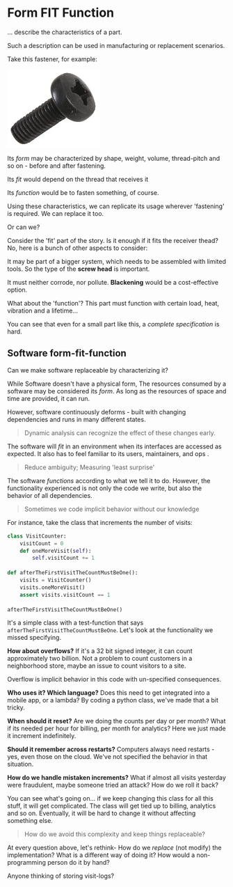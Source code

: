 # Form FIT Function

... describe the characteristics of a part.

Such a description can be used in manufacturing or replacement scenarios.

Take this fastener, for example:

![fastener](images/blackenedscrew.jpg "fastener")

Its _form_ may be characterized by
shape, weight, volume, thread-pitch and so on - before and after fastening.

Its _fit_ would depend on the thread that receives it

Its _function_ would be to fasten something, of course.

Using these characteristics, we can replicate its usage wherever
'fastening' is required.
We can replace it too.

Or can we?

Consider the 'fit' part of the story.
Is it enough if it fits the receiver thead?
No, here is a bunch of other aspects to consider:

It may be part of a bigger system,
which needs to be assembled with limited tools.
So the type of the **screw head** is important.

It must neither corrode, nor pollute.
**Blackening** would be a cost-effective option.

What about the 'function'?
This part must function with certain load, heat, vibration and a lifetime...

You can see that even for a small part like this,
a _complete specification_ is hard.

## Software form-fit-function

Can we make software replaceable by characterizing it?

While Software doesn't have a physical form,
The resources consumed by a software may be considered its _form_.
As long as the resources of space and time are provided,
it can run.

However, software continuously deforms -
built with changing dependencies and runs in many different states.

> Dynamic analysis can recognize the effect of these changes early.

The software will _fit_ in an environment when
its interfaces are accessed as expected.
It also has to feel familiar to its users, maintainers, and ops .

> Reduce ambiguity; Measuring 'least surprise'

The software _functions_ according to what we tell it to do.
However, the functionality experienced is not only the code we write,
but also the behavior of all dependencies.

> Sometimes we code implicit behavior without our knowledge

For instance, take the class that increments the number of visits:

```python
class VisitCounter:
    visitCount = 0
    def oneMoreVisit(self):
        self.visitCount += 1

def afterTheFirstVisitTheCountMustBeOne():
    visits = VisitCounter()
    visits.oneMoreVisit()
    assert visits.visitCount == 1

afterTheFirstVisitTheCountMustBeOne()
```

It's a simple class with a test-function
that says `afterTheFirstVisitTheCountMustBeOne`.
Let's look at the functionality we missed specifying.

**How about overflows?**
If it's a 32 bit signed integer, it can count approximately two billion.
Not a problem to count customers in a neighborhood store,
maybe an issue to count visitors to a site.

Overflow is implicit behavior in this code with un-specified consequences.

**Who uses it? Which language?**
Does this need to get integrated into a mobile app, or a lambda?
By coding a python class, we've made that a bit tricky.

**When should it reset?**
Are we doing the counts per day or per month?
What if its needed per hour for billing, per month for analytics?
Here we just made it increment indefinitely.

**Should it remember across restarts?**
Computers always need restarts - yes, even those on the cloud.
We've not specified the behavior in that situation.

**How do we handle mistaken increments?**
What if almost all visits yesterday were fraudulent, maybe someone
tried an attack? How do we roll it back?

You can see what's going on... if we keep changing this class
for all this stuff, it will get complicated.
The class will get tied up to billing, analytics and so on.
Eventually, it will be hard to change it
without affecting something else.

> How do we avoid this complexity and keep things replaceable?

At every question above, let's rethink-
How do we _replace_ (not modify) the implementation?
What is a different way of doing it?
How would a non-programming person do it by hand?

Anyone thinking of storing visit-logs?
